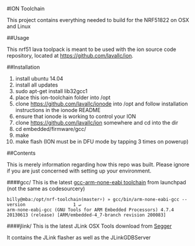 #ION Toolchain

This project contains everything needed to build for the NRF51822 on OSX and Linux

##Usage

This nrf51 lava toolpack is meant to be used with the ion source code repository, located at https://github.com/lavallc/ion.

##Installation

1. install ubuntu 14.04
2. install all updates
3. sudo apt-get install lib32gcc1
4. place this ion-toolchain folder into /opt
5. clone https://github.com/lavallc/ionode into /opt and follow installation instructions in the ionode README
6. ensure that ionode is working to control your ION
7. clone https://github.com/lavallc/ion somewhere and cd into the dir
8. cd embedded/firmware/gcc/
9. make
10. make flash (ION must be in DFU mode by tapping 3 times on powerup)

##Contents

This is merely information regarding how this repo was built. Please ignore if you are just concerned with setting up your environment.

####gcc/
This is the latest [gcc-arm-none-eabi toolchain](https://launchpad.net/gcc-arm-embedded/+download) from launchpad (not the same as codesourcery)


````
billy@mba:/opt/nrf-toolchain(master⚡) » gcc/bin/arm-none-eabi-gcc --version                  1 ↵
arm-none-eabi-gcc (GNU Tools for ARM Embedded Processors) 4.7.4 20130613 (release) [ARM/embedded-4_7-branch revision 200083]
````


####jlink/
This is the latest JLink OSX Tools download from [Segger](http://http://www.segger.com/debug-probes.html)

It contains the JLink flasher as well as the JLinkGDBServer